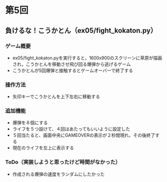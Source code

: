 # 第5回
## 負けるな！こうかとん（ex05/fight_kokaton.py）
### ゲーム概要
- ex05/fight_kokaton.pyを実行すると，1600x900のスクリーンに草原が描画され，こうかとんを移動させ飛び回る爆弾から逃げるゲーム
- こうかとんが5回爆弾と接触するとゲームオーバーで終了する
### 操作方法
- 矢印キーでこうかとんを上下左右に移動する
### 追加機能
- 爆弾を８個にする
- ライフを５つ設けて、４回はあたってもいいように設定した
- ５回当たると、画面中央にGAMEOVERの表示が２秒間現れ、その後終了する
- 現在のライフを左上に表示する
### ToDo（実装しようと思ったけど時間がなかった）
- 作成される爆弾の速度をランダムにしたかった